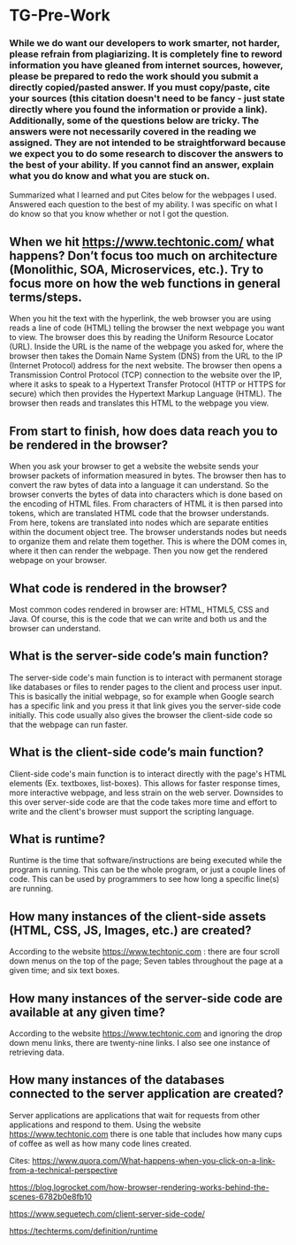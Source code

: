 # TG-Pre-Work

### While we do want our developers to work smarter, not harder, please refrain from plagiarizing.  It is completely fine to reword information you have gleaned from internet sources, however, please be prepared to redo the work should you submit a directly copied/pasted answer.  If you must copy/paste, cite your sources (this citation doesn't need to be fancy - just state directly where you found the information or provide a link).  Additionally, some of the questions below are tricky.  The answers were not necessarily covered in the reading we assigned.  They are not intended to be straightforward because we expect you to do some research to discover the answers to the best of your ability.  If you cannot find an answer, explain what you do know and what you are stuck on.  

Summarized what I learned and put Cites below for the webpages I used. Answered each question to the best of my ability. I was specific on what I do know so that you know whether or not I got the question.

## When we hit https://www.techtonic.com/ what happens? Don’t focus too much on architecture (Monolithic, SOA, Microservices, etc.). Try to focus more on how the web functions in general terms/steps.

When you hit the text with the hyperlink, the web browser you are using reads a line of code (HTML) telling the browser the next webpage you want to view. The browser does this by reading the Uniform Resource Locator (URL). Inside the URL is the name of the webpage you asked for, where the browser then takes the Domain Name System (DNS) from the URL to the IP (Internet Protocol) address for the next website. The browser then opens a Transmission Control Protocol (TCP) connection to the website over the IP, where it asks to speak to a Hypertext Transfer Protocol (HTTP or HTTPS for secure) which then provides the Hypertext Markup Language (HTML). The browser then reads and translates this HTML to the webpage you view.

## From start to finish, how does data reach you to be rendered in the browser?

When you ask your browser to get a website the website sends your browser packets of information measured in bytes. The browser then has to convert the raw bytes of data into a language it can understand. So the browser converts the bytes of data into characters which is done based on the encoding of HTML files. From characters of HTML it is then parsed into tokens, which are translated HTML code that the browser understands. From here, tokens are translated into nodes which are separate entities within the document object tree. The browser understands nodes but needs to organize them and relate them together. This is where the DOM comes in, where it then can render the webpage. Then you now get the rendered webpage on your browser.

## What code is rendered in the browser?

Most common codes rendered in browser are: HTML, HTML5, CSS and Java. Of course, this is the code that we can write and both us and the browser can understand.

## What is the server-side code’s main function?

The server-side code's main function is to interact with permanent storage like databases or files to render pages to the client and process user input. This is basically the initial webpage, so for example when Google search has a specific link and you press it that link gives you the server-side code initially. This code usually also gives the browser the client-side code so that the webpage can run faster.

## What is the client-side code’s main function?

Client-side code's main function is to interact directly with the page's HTML elements (Ex. textboxes, list-boxes). This allows for faster response times, more interactive webpage, and less strain on the web server. Downsides to this over server-side code are that the code takes more time and effort to write and the client's browser must support the scripting language.

## What is runtime?

Runtime is the time that software/instructions are being executed while the program is running. This can be the whole program, or just a couple lines of code. This can be used by programmers to see how long a specific line(s) are running.

## How many instances of the client-side assets (HTML, CSS, JS, Images, etc.) are created?

According to the website https://www.techtonic.com : there are four scroll down menus on the top of the page; Seven tables throughout the page at a given time; and six text boxes.

## How many instances of the server-side code are available at any given time?

According to the website https://www.techtonic.com and ignoring the drop down menu links, there are twenty-nine links. I also see one instance of retrieving data.

## How many instances of the databases connected to the server application are created?

Server applications are applications that wait for requests from other applications and respond to them. Using the website https://www.techtonic.com there is one table that includes how many cups of coffee as well as how many code lines created.


Cites:
https://www.quora.com/What-happens-when-you-click-on-a-link-from-a-technical-perspective

https://blog.logrocket.com/how-browser-rendering-works-behind-the-scenes-6782b0e8fb10

https://www.seguetech.com/client-server-side-code/

https://techterms.com/definition/runtime
